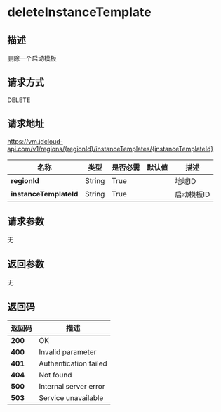 # deleteInstanceTemplate


## 描述
删除一个启动模板


## 请求方式
DELETE

## 请求地址
https://vm.jdcloud-api.com/v1/regions/{regionId}/instanceTemplates/{instanceTemplateId}

|名称|类型|是否必需|默认值|描述|
|---|---|---|---|---|
|**regionId**|String|True| |地域ID|
|**instanceTemplateId**|String|True| |启动模板ID|

## 请求参数
无


## 返回参数
无


## 返回码
|返回码|描述|
|---|---|
|**200**|OK|
|**400**|Invalid parameter|
|**401**|Authentication failed|
|**404**|Not found|
|**500**|Internal server error|
|**503**|Service unavailable|
